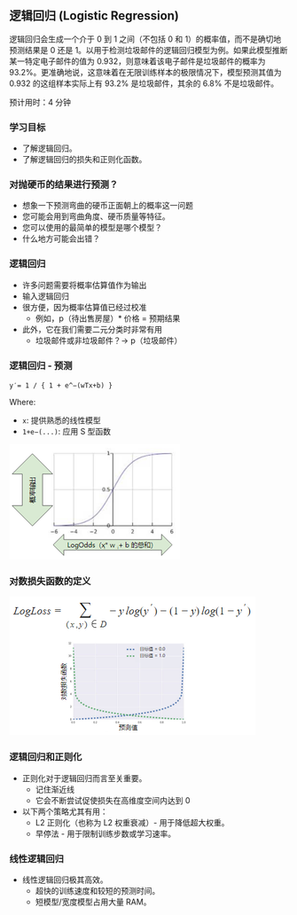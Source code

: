 ## 逻辑回归 (Logistic Regression)

逻辑回归会生成一个介于 0 到 1 之间（不包括 0 和 1）的概率值，而不是确切地预测结果是 0 还是 1。以用于检测垃圾邮件的逻辑回归模型为例。如果此模型推断某一特定电子邮件的值为 0.932，则意味着该电子邮件是垃圾邮件的概率为 93.2%。更准确地说，这意味着在无限训练样本的极限情况下，模型预测其值为 0.932 的这组样本实际上有 93.2% 是垃圾邮件，其余的 6.8% 不是垃圾邮件。

预计用时：4 分钟

### 学习目标

- 了解逻辑回归。
- 了解逻辑回归的损失和正则化函数。

### 对抛硬币的结果进行预测？

- 想象一下预测弯曲的硬币正面朝上的概率这一问题
- 您可能会用到弯曲角度、硬币质量等特征。
- 您可以使用的最简单的模型是哪个模型？
- 什么地方可能会出错？

### 逻辑回归

- 许多问题需要将概率估算值作为输出
- 输入逻辑回归
- 很方便，因为概率估算值已经过校准
    - 例如，p（待出售房屋）* 价格 = 预期结果
- 此外，它在我们需要二元分类时非常有用
    - 垃圾邮件或非垃圾邮件？→ p（垃圾邮件）

### 逻辑回归 - 预测

```
y′= 1 / { 1 + e^−(wTx+b) }
``` 

Where: 

- `x`: 提供熟悉的线性模型
- `1+e−(...)`: 应用 S 型函数

![S function][p-sfunc-1]

### 对数损失函数的定义

![loss function][p-lossfunc-1]

### 逻辑回归和正则化

- 正则化对于逻辑回归而言至关重要。
    - 记住渐近线
    - 它会不断尝试促使损失在高维度空间内达到 0
- 以下两个策略尤其有用：
    - L2 正则化（也称为 L2 权重衰减）- 用于降低超大权重。
    - 早停法 - 用于限制训练步数或学习速率。

### 线性逻辑回归

- 线性逻辑回归极其高效。
    - 超快的训练速度和较短的预测时间。
    - 短模型/宽度模型占用大量 RAM。


[p-sfunc-1]: ../image/11-A-sfunction-1.png
[p-lossfunc-1]: ../image/11-A-loss-function-1.png